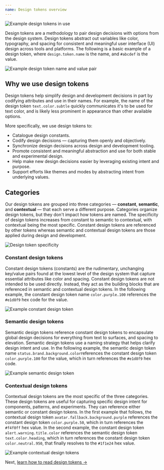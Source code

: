 ```yaml
---
name: Design tokens overview
---
```


<img class="gl-display-block gl-mx-auto gl-my-7" src="/img/design-tokens.svg" alt="Example design tokens in use" />

Design tokens are a methodology to pair design decisions with options from the design system. Design tokens abstract out variables like color, typography, and spacing for consistent and meaningful user interface (UI) design across tools and platforms. The following is a basic example of a design token, where `design.token.name` is the name, and `#abcdef` is the value.

<img class="gl-display-block gl-mx-auto gl-my-7" src="/img/design-tokens-name-value.svg" alt="Example design token name and value pair" />

## Why we use design tokens

Design tokens help simplify design and development decisions in part by codifying attributes and use in their names. For example, the name of the design token `text.color.subtle` quickly communicates it's to be used for text color, and is likely less prominent in appearance than other available options.

More specifically, we use design tokens to:

- Catalogue design constants.
- Codify design decisions — capturing them openly and objectively.
- Synchronize design decisions across design and development tooling.
- Promote consistent and meaningful abstraction and use for both stable and experimental design.
- Help make new design decisions easier by leveraging existing intent and purpose.
- Support efforts like themes and modes by abstracting intent from underlying values.

## Categories

Our design tokens are grouped into three categories — **constant**, **semantic**, and **contextual** — that each serve a different purpose. Categories organize design tokens, but they don't impact how tokens are named. The specificity of design tokens increases from constant to semantic to contextual, with contextual being the most specific. Constant design tokens are referenced by other tokens whereas semantic and contextual design tokens are those applied during design and development.

<img class="gl-display-block gl-mx-auto gl-my-7" src="/img/design-tokens-specificity.svg" alt="Design token specificity" />

### Constant design tokens

Constant design tokens (constants) are the rudimentary, unchanging key/value pairs found at the lowest level of the design system that capture essential attributes like color and spacing. Constant design tokens are not intended to be used directly. Instead, they act as the building blocks that are referenced in semantic and contextual design tokens. In the following example, the constant design token name `color.purple.100` references the `#e1d8f9` hex code for the value.

<img class="gl-display-block gl-mx-auto gl-my-7" src="/img/design-tokens-constant.svg" alt="Example constant design token" />

### Semantic design tokens

Semantic design tokens reference constant design tokens to encapsulate global design decisions for everything from text to surfaces, and spacing to elevation. Semantic design tokens use a naming strategy that helps clarify design intent and use. In the following example, the semantic design token name `status.brand.background.color`references the constant design token `color.purple.100` for the value, which in turn references the `#e1d8f9` hex code.

<img class="gl-display-block gl-mx-auto gl-my-7" src="/img/design-tokens-semantic.svg" alt="Example semantic design token" />

### Contextual design tokens

Contextual design tokens are the most specific of the three categories. These design tokens are useful for capturing specific design intent for components, patterns, and experiments. They can reference either semantic or constant design tokens. In the first example that follows, the contextual design token `avatar.fallback.background.purple` references the constant design token `color.purple.50`, which in turn references the `#f4f0ff` hex value. In the second example, the constant design token `alert.warning.title.color` references the semantic design token `text.color.heading`, which in turn references the constant design token `color.neutral.950`, that finally resolves to the `#1f1e24` hex value.

<img class="gl-display-block gl-mx-auto gl-my-7" src="/img/design-tokens-contextual.svg" alt="Example contextual design tokens " />

Next, [learn how to read design tokens →](/product-foundations/design-tokens-reading)
